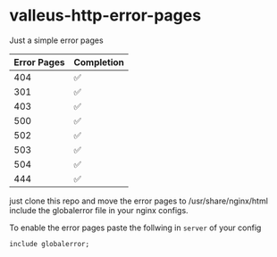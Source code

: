 # valleus-http-error-pages
Just a simple error pages

| Error Pages | Completion |
|-|-|
|404|✅|
|301|✅|
|403|✅|
|500|✅|
|502|✅|
|503|✅|
|504|✅|
|444|✅|

just clone this repo and move the error pages to /usr/share/nginx/html
include the globalerror file in your nginx configs.

To enable the error pages paste the follwing in `server` of your config

```nginx
include globalerror;
```